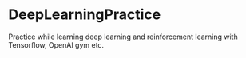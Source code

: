 # DeepLearningPractice
Practice while learning deep learning and reinforcement learning with Tensorflow, OpenAI gym etc.
